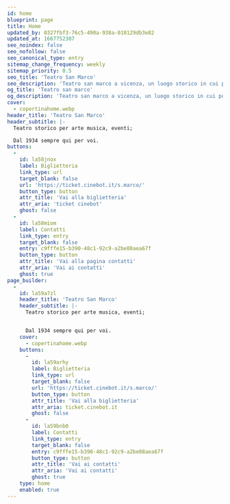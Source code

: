 ```yaml
---
id: home
blueprint: page
title: Home
updated_by: 0327fbf3-76c5-490a-938a-010129db3e82
updated_at: 1667752307
seo_noindex: false
seo_nofollow: false
seo_canonical_type: entry
sitemap_change_frequency: weekly
sitemap_priority: 0.5
seo_title: 'Teatro San Marco'
seo_description: 'Teatro san marco a vicenza, un luogo storico in cui poter segure rappresentazioni teatrali, concerti, oppure meeting e conferenze'
og_title: 'Teatro san marco'
og_description: 'Teatro san marco a vicenza, un luogo storico in cui poter segure rappresentazioni teatrali, concerti, oppure meeting e conferenze'
cover:
  - copertinahome.webp
header_title: 'Teatro San Marco'
header_subtitle: |-
  Teatro storico per arte musica, eventi; 

  Dal 1934 sempre qui per voi.
buttons:
  -
    id: la58jnox
    label: Biglietteria
    link_type: url
    target_blank: false
    url: 'https://ticket.cinebot.it/s.marco/'
    button_type: button
    attr_title: 'Vai alla biglietteria'
    attr_aria: 'ticket cinebot'
    ghost: false
  -
    id: la58miom
    label: Contatti
    link_type: entry
    target_blank: false
    entry: c9fffe15-b390-48c1-92c9-a2be08aea67f
    button_type: button
    attr_title: 'Vai alla pagina contatti'
    attr_aria: 'Vai ai contatti'
    ghost: true
page_builder:
  -
    id: la59a7zl
    header_title: 'Teatro San Marco'
    header_subtitle: |-
      Teatro storico per arte musica, eventi;


      Dal 1934 sempre qui per voi.
    cover:
      - copertinahome.webp
    buttons:
      -
        id: la59arhy
        label: Biglietteria
        link_type: url
        target_blank: false
        url: 'https://ticket.cinebot.it/s.marco/'
        button_type: button
        attr_title: 'Vai alla biglietteria'
        attr_aria: ticket.cinebot.it
        ghost: false
      -
        id: la59bnb0
        label: Contatti
        link_type: entry
        target_blank: false
        entry: c9fffe15-b390-48c1-92c9-a2be08aea67f
        button_type: button
        attr_title: 'Vai ai contatti'
        attr_aria: 'Vai ai contatti'
        ghost: true
    type: home
    enabled: true
---
```

